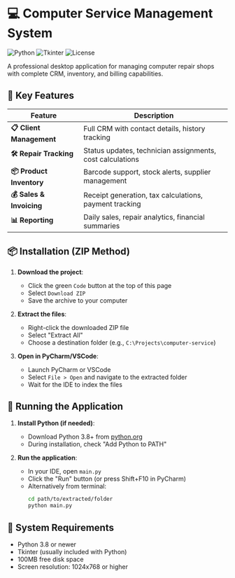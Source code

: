 # 💻 Computer Service Management System

![Python](https://img.shields.io/badge/Python-3.8+-blue?logo=python)
![Tkinter](https://img.shields.io/badge/GUI-Tkinter-green?logo=tkinter)
![License](https://img.shields.io/badge/License-MIT-yellow)

A professional desktop application for managing computer repair shops with complete CRM, inventory, and billing capabilities.


## 🌟 Key Features

| Feature | Description |
|---------|-------------|
| **📋 Client Management** | Full CRM with contact details, history tracking |
| **🛠️ Repair Tracking** | Status updates, technician assignments, cost calculations |
| **📦 Product Inventory** | Barcode support, stock alerts, supplier management |
| **💰 Sales & Invoicing** | Receipt generation, tax calculations, payment tracking |
| **📊 Reporting** | Daily sales, repair analytics, financial summaries |


## 📦 Installation (ZIP Method)

1. **Download the project**:
   - Click the green `Code` button at the top of this page
   - Select `Download ZIP`
   - Save the archive to your computer

2. **Extract the files**:
   - Right-click the downloaded ZIP file
   - Select "Extract All"
   - Choose a destination folder (e.g., `C:\Projects\computer-service`)

3. **Open in PyCharm/VSCode**:
   - Launch PyCharm or VSCode
   - Select `File > Open` and navigate to the extracted folder
   - Wait for the IDE to index the files

## 🚀 Running the Application

1. **Install Python (if needed)**:
   - Download Python 3.8+ from [python.org](https://www.python.org/downloads/)
   - During installation, check "Add Python to PATH"

2. **Run the application**:
   - In your IDE, open `main.py`
   - Click the "Run" button (or press Shift+F10 in PyCharm)
   - Alternatively from terminal:
     ```bash
     cd path/to/extracted/folder
     python main.py
     ```

## 🔧 System Requirements

- Python 3.8 or newer
- Tkinter (usually included with Python)
- 100MB free disk space
- Screen resolution: 1024x768 or higher
